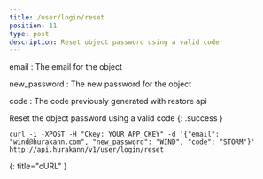 ```yaml
---
title: /user/login/reset
position: 11
type: post
description: Reset object password using a valid code 
---
```

email
: The email for the object

new_password
: The new password for the object

code
: The code previously generated with restore api

Reset the object password using a valid code
{: .success }

~~~ shell
curl -i -XPOST -H "Ckey: YOUR_APP_CKEY" -d '{"email": "wind@hurakann.com", "new_password": "WIND", "code": "STORM"}' http://api.hurakann/v1/user/login/reset
~~~
{: title="cURL" }
